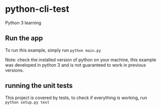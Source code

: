 # python-cli-test
Python 3 learning

## Run the app
To run this example, simply run `python main.py`

Note: check the installed version of python on your machine, this example was developed in python 3 and is not guaranteed to work in previous versions.

## running the unit tests
This project is covered by tests, to check if everything is working, run `python setup.py test`
